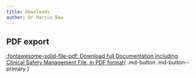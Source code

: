 ```yaml
---
title: Downloads
author: Dr Marcus Baw
---
```


## PDF export

[:fontawesome-solid-file-pdf: Download full Documentation including Clinical Safety Management File, in PDF format](../../pdf/incubator-playbook.pdf){ .md-button .md-button--primary }